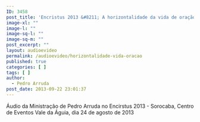 ```yaml
---
ID: 3458
post_title: 'Encristus 2013 &#8211; A horizontalidade da vida de oração'
image-xl: ""
image-l: ""
image-sq-l: ""
image-sq-m: ""
post_excerpt: ""
layout: audioevideo
permalink: /audioevideo/horizontalidade-vida-oracao
published: true
categories: [ ]
tags: [ ]
author:
  - Pedro Arruda
post_date: 2013-09-22 23:01:37
---
```

Áudio da Ministração de Pedro Arruda no Encirstus 2013 - Sorocaba, Centro de Eventos Vale da Águia, dia 24 de agosto de 2013